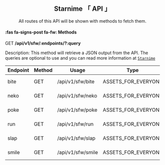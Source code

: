 <center>
    <h2> Starnime 「 API 」 </h2>
    <p>All routes of this API will be shown with methods to fetch them.</p>
</center>

#### :fas fa-signs-post fa-fw: Methods

<div class="card">
    <div class="card-header">
        <span class="badge">GET</span>
        <span class="text" style="font-weight: bold;">/api/v1/sfw/:endpoints/?:query</span>
    </div>
    <div class="card-body">
        <div id="text">
            <p>Description: This method will retrieve a JSON output from the API. The queries are optional to use and you can read more information at <a href="Starnime/#/starnime?id=starnime-class"><code>Starnime</code></a></p>
            <table class="routeTable">
                <thead>
                    <tr>
                        <th>Endpoint</th>
                        <th>Method</th>
                        <th>Usage</th>
                        <th>Type</th>
                        <th>Query</th>
                    </tr>
                </thead>
                <tbody>
                    <tr>
                        <td>bite</td>
                        <td>
                            <span class="badge">GET</span>
                        </td>
                        <td>/api/v1/sfw/bite</td>
                        <td>ASSETS_FOR_EVERYONE</td>
                        <td>type, total</td>
                    </tr>
                    <tr>
                        <td>neko</td>
                        <td>
                            <span class="badge">GET</span>
                        </td>
                        <td>/api/v1/sfw/neko</td>
                        <td>ASSETS_FOR_EVERYONE</td>
                        <td>type, total</td>
                    </tr>
                    <tr>
                        <td>poke</td>
                        <td>
                            <span class="badge">GET</span>
                        </td>
                        <td>/api/v1/sfw/poke</td>
                        <td>ASSETS_FOR_EVERYONE</td>
                        <td>type, total</td>
                    </tr>
                    <tr>
                        <td>run</td>
                        <td>
                            <span class="badge">GET</span>
                        </td>
                        <td>/api/v1/sfw/run</td>
                        <td>ASSETS_FOR_EVERYONE</td>
                        <td>type, total</td>
                    </tr>
                    <tr>
                        <td>slap</td>
                        <td>
                            <span class="badge">GET</span>
                        </td>
                        <td>/api/v1/sfw/slap</td>
                        <td>ASSETS_FOR_EVERYONE</td>
                        <td>type, total</td>
                    </tr>
                    <tr>
                        <td>smile</td>
                        <td>
                            <span class="badge">GET</span>
                        </td>
                        <td>/api/v1/sfw/smile</td>
                        <td>ASSETS_FOR_EVERYONE</td>
                        <td>type, total</td>
                    </tr>
                </tbody>
            </table>
        </div>
    </div>
</div>
